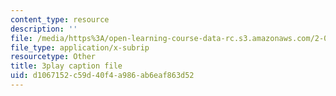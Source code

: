 ```yaml
---
content_type: resource
description: ''
file: /media/https%3A/open-learning-course-data-rc.s3.amazonaws.com/2-003sc-engineering-dynamics-fall-2011/d1067152c59d40f4a986ab6eaf863d52_d00XI_UTKQo.srt
file_type: application/x-subrip
resourcetype: Other
title: 3play caption file
uid: d1067152-c59d-40f4-a986-ab6eaf863d52
---
```

